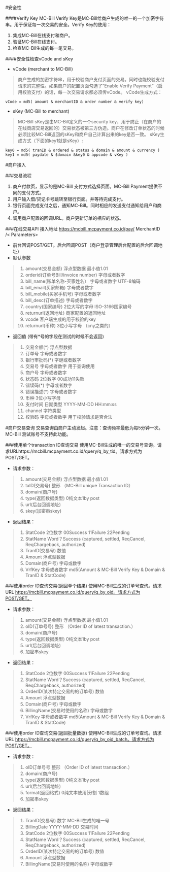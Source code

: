 
#安全性

####Verify Key
MC-Bill Verify Key是MC-Bill给商户生成的唯一的一个加密字符串。用于保证每一次交易的安全。Verify Key的使用：

1. 集成MC-Bill在线支付和商户。
2. 验证MC-Bill在线支付。
3. 检查MC-Bil生成的每一笔交易。

####安全性检查vCode and sKey
* vCode (merchant to MC-Bill)

> 商户生成的加密字符串，用于校验商户支付页面的交易。同时也能校验支付请求的完整性。如果商户的配置页面勾选了“Enable Verify Payment”（启用校验支付）的话，每一次交易请求都必须传vCode。
> vCode生成方式：
```
vCode = md5( amount & merchantID & order number & verify key)
```

* sKey (MC-Bill to merchant)

> MC-Bill sKey是由MC-Bill定义的一个security key，用于防止（在商户的在线商店交易返回的）交易状态被第三方伪造。商户在修改订单状态的时候必须比较MC-Bill返回的sKey和商户自己计算出来的key是否一致。
> sKey生成方式（下面的key1就是sKey）:
```
key0 = md5( tranID & ordered & status & domain & amount & currency ) 
key1 = md5( paydate & $domain &key0 & appcode & vKey )
```

#商户接入

###交易流程
1. 商户付款页，显示的是MC-Bill 支付方式选择页面。MC-Bill Payment提供不同的支付方式。
2. 用户输入借/贷记卡号跳转至银行页面。并等待完成支付。
3. 银行页面完成支付之后，通知MC-Bill。同时相应的发送支付通知给用户和商户。
4. 调用商户配置的回调URL。商户更新订单的相应的状态。

###在线交易API
接入地址 https://mcbill.mcpayment.co.id/pay/ MerchantID /< Parameters>
* 前台回调POST/GET。后台回调POST（商户登录管理后台配置的后台回调地址）
* 默认参数

>1. amount(交易金额) 浮点型数据 最小值1.01
>2. orderid(订单号Bill/invoice number) 字母或者数字 
>3. bill_name(账单名称-买家姓名） 字母或者数字 UTF-8编码
>4. bill_email(买家邮箱) 字母或者数字
>5. bill_mobile(买家手机号) 字母或者数字
>6. bill_desc(订单描述) 字母或者数字
>7. country(国家编号) 2位大写的字母 ISO-3166国家编号
>8. returnurl(返回地址) 商家配置的返回地址
>9. vcode 客户端生成的用于校验的key
>10. returnurl(币种) 3位小写字母 （cny之类的）

* 返回值 (带有*号的字段在测试的时候不会返回)

>1. 交易金额(*) 浮点型数据 
>2. 订单号 字母或者数字 
>3. 银行审批码(*) 字谜或者数字
>4. 交易号 字母或者数字 用于查询使用
>5. 商户号 字母或者数字
>6. 状态码 2位数字 00成功11失败
>7. 错误码(*) 字母或者数字
>8. 错误描述(*) 字母或者数字
>9. 币种 3位小写字母
>10. 支付时间 日期类型 YYYY-MM-DD HH:mm:ss
>11. channel 字符类型 
>12. 校验码 字母或者数字 用于校验请求是否合法

#商户交易查询
交易查询由商户主动发起。注意：查询频率最低为每5分钟一次。MC-Bill 测试账号不支持此功能。

###使用单个transaction ID查询交易
使用MC-Bill生成的唯一的交易号查询。请求URLhttps://mcbill.mcpayment.co.id/query/q_by_tid。请求方式为POST/GET。

* 请求参数：

>1. amount(交易金额) 浮点型数据 最小值1.01
>2. txID(交易号) 整形 （MC-Bill unique Transaction ID）
>3. domain(商户号)
>4. type(返回数据类型) 0纯文本1by post
>5. url(后台回调地址)
>6. skey(加密串skey)

* 返回结果：

>1. StatCode 2位数字 00Success 11Failure 22Pending
>2. StatName Word？Success (captured, settled, ReqCancel, ReqChargeback, authorized)
>3. TranID(交易号) 数值 
>4. Amount 浮点型数据
>5. Domain(商户号) 字母或数字
>6. VrfKey 字母或者数字 md5(Amount &  MC-Bill Verify Key  & Domain & TranID & StatCode)

###使用order ID查询交易(返回单个结果)
使用MC-Bill生成的订单号查询。请求URL https://mcbill.mcpayment.co.id/query/q_by_oid。请求方式为POST/GET。

* 请求参数：

>1. amount(交易金额) 浮点型数据 最小值1.01
>2. oID(订单号号) 整形 （Order ID of latest transaction.）
>3. domain(商户号)
>4. type(返回数据类型) 0纯文本1by post
>5. url(后台回调地址)
>6. 加密串skey

* 返回结果：

>1. StatCode 2位数字 00Success 11Failure 22Pending
>2. StatName Word？Success (captured, settled, ReqCancel, ReqChargeback, authorized)
>3. OrderID(某次特定交易的的订单号) 数值  
>4. Amount 浮点型数据
>5. Domain(商户号) 字母或数字
>6. BillingName(交易时使用的名称) 字母或数字
>7. VrfKey 字母或者数字 md5(Amount &  MC-Bill Verify Key  & Domain & TranID & StatCode)

###使用order ID查询交易(返回批量数据)
使用MC-Bill生成的订单号查询。请求URL https://mcbill.mcpayment.co.id/query/q_by_oid_batch。请求方式为POST/GET。

* 请求参数：

>1. oID订单号号 整形 （Order ID of latest transaction.）
>2. domain(商户号)
>3. type(返回数据类型) 0纯文本1by post
>4. url(后台回调地址)
>5. format(返回格式) 0纯文本使用|分割 1数组
>6. 加密串skey

* 返回结果：

>1. TranID(交易号) 数字 MC-Bill生成的唯一号
>2. BillingDate YYYY-MM-DD 交易时间
>3. StatCode 2位数字 00Success 11Failure 22Pending
>4. StatName Word？Success (captured, settled, ReqCancel, ReqChargeback, authorized)
>5. OrderID(某次特定交易的的订单号) 数值  
>6. Amount 浮点型数据
>7. BillingName(交易时使用的名称) 字母或数字







